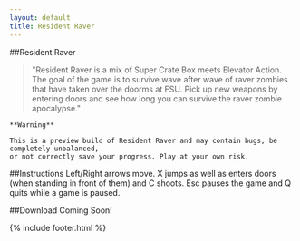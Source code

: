 ```yaml
---
layout: default
title: Resident Raver
---
```


<script src='game.min.js'></script>

##Resident Raver

>"Resident Raver is a mix of Super Crate Box meets Elevator Action. The goal of the game is to survive wave after wave of raver zombies that have taken over the doorms at FSU. Pick up new weapons by entering doors and see how long you can survive the raver zombie apocalypse."

    **Warning**

    This is a preview build of Resident Raver and may contain bugs, be completely unbalanced,
    or not correctly save your progress. Play at your own risk.

<canvas id="canvas"></canvas>

##Instructions
Left/Right arrows move. X jumps as well as enters doors (when standing in front of them) and C shoots. Esc pauses the game and Q quits while a game is paused.

##Download
Coming Soon!

{% include footer.html %}
